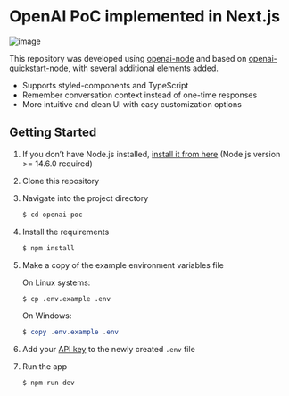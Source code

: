 # OpenAI PoC implemented in Next.js

![image](https://user-images.githubusercontent.com/61545957/229975828-d595518e-ddb2-483d-8bcf-d88a3ed12417.png)

This repository was developed using [openai-node](https://github.com/openai/openai-node) and based on [openai-quickstart-node](https://github.com/openai/openai-quickstart-node), with several additional elements added.

- Supports styled-components and TypeScript
- Remember conversation context instead of one-time responses
- More intuitive and clean UI with easy customization options

## Getting Started

1. If you don’t have Node.js installed, [install it from here](https://nodejs.org/en/) (Node.js version >= 14.6.0 required)

2. Clone this repository

3. Navigate into the project directory

   ```bash
   $ cd openai-poc
   ```

4. Install the requirements

   ```bash
   $ npm install
   ```

5. Make a copy of the example environment variables file

   On Linux systems:

   ```bash
   $ cp .env.example .env
   ```

   On Windows:

   ```powershell
   $ copy .env.example .env
   ```

6. Add your [API key](https://platform.openai.com/account/api-keys) to the newly created `.env` file

7. Run the app

   ```bash
   $ npm run dev
   ```
